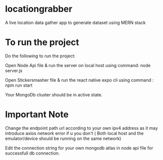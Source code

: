 # locationgrabber
A live location data gather app to generate dataset using MERN stack

# To run the project 
Do the following to run the project:

Open Node Api file & run the server on local host using command: node server.js

Open Stickersmasher file & run the react native expo cli using command : npm run start

Your MongoDb cluster should be in active state.

# Important Note

Change the endpoint path url according to your own ipv4 address as it may introduce axios network error if u you don't ( Both local host and the emulator/device should be running on the same network)

Edit the connection string for your own mongodb atlas in node api file for successfull db connection.

